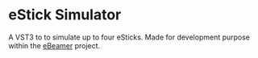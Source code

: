 # eStick Simulator 
A VST3 to to simulate up to four eSticks. Made for development purpose within the [eBeamer](https://github.com/polimi-ispl/ebeamer) project.

